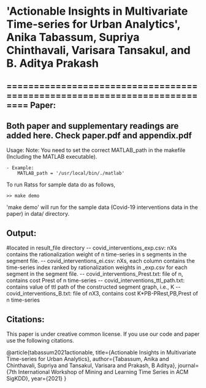 # 'Actionable Insights in Multivariate Time-series for Urban Analytics', Anika Tabassum, Supriya Chinthavali, Varisara Tansakul, and B. Aditya Prakash

==========================================================================
Paper:
-------------
Both paper and supplementary readings are added here. Check paper.pdf and appendix.pdf
-------------
Usage:
Note: You need to set the correct MATLAB_path in the makefile (Including the MATLAB executable).
```
- Example:
    MATLAB_path = '/usr/local/bin/./matlab'
```
To run Ratss for sample data do as follows,
```
>> make demo  
```
'make demo' will run for the sample data (Covid-19 interventions data in the paper) in data/ directory.

Output:
-------
 #located in result_file directory
 -- covid_interventions_exp.csv: nXs contains the rationalization weight of n time-series in s segments in the segment file.
 -- covid_interventions_ei.csv: nXs, each column contains the time-series index ranked by rationalization weights in _exp.csv for each segment in the segment file.
 -- covid_interventions_Prest.txt: file of n, contains cost Prest of n time-series 
 -- covid_interventions_ttl_path.txt: contains value of ttl path of the constructed segment graph, i.e., K
 -- covid_interventions_B.txt: file of nX3, contains cost K*PB-PRest,PB,Prest of n time-series 

Citations:
------------
This paper is under creative common license. If you use our code and paper use the following citations.

@article{tabassum2021actionable,
  title={Actionable Insights in Multivariate Time-series for Urban Analytics},
  author={Tabassum, Anika and Chinthavali, Supriya and Tansakul, Varisara and Prakash, B Aditya},
  journal={7th International Workshop of Mining and Learning Time Series in ACM SigKDD},
  year={2021}
}
